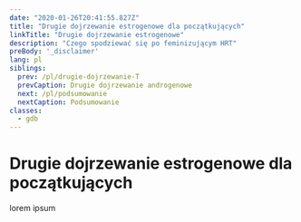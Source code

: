```yaml
---
date: "2020-01-26T20:41:55.827Z"
title: "Drugie dojrzewanie estrogenowe dla początkujących"
linkTitle: "Drugie dojrzewanie estrogenowe"
description: "Czego spodziewać się po feminizującym HRT"
preBody: '_disclaimer'
lang: pl
siblings:
  prev: /pl/drugie-dojrzewanie-T
  prevCaption: Drugie dojrzewanie androgenowe
  next: /pl/podsumowanie
  nextCaption: Podsumowanie
classes:
  - gdb
---
```


# Drugie dojrzewanie estrogenowe dla początkujących

lorem ipsum
